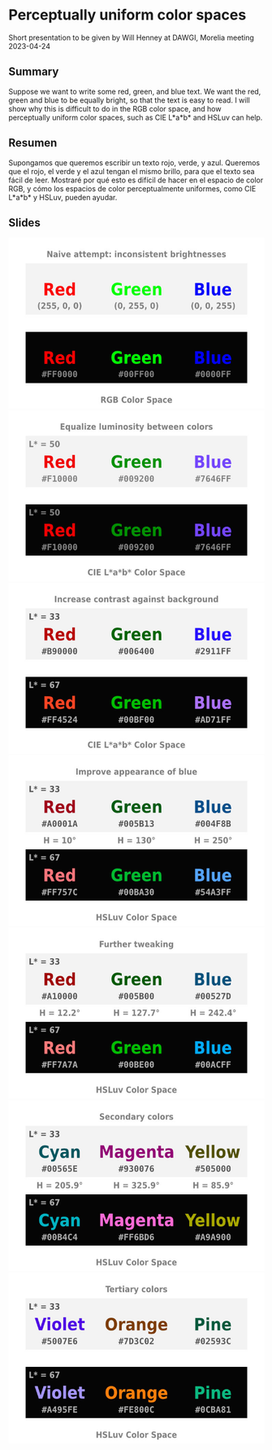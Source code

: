 # Perceptually uniform color spaces

Short presentation to be given by Will Henney at DAWGI, Morelia meeting 2023-04-24

## Summary

Suppose we want to write some red, green, and blue text. We want the red, green and blue to be equally bright, so that the text is easy to read. I will show why this is difficult to do in the RGB color space, and how perceptually uniform color spaces, such as CIE L\*a\*b\* and HSLuv can help. 

## Resumen

Supongamos que queremos escribir un texto rojo, verde, y azul. Queremos que el rojo, el verde y el azul tengan el mismo brillo, para que el texto sea fácil de leer. Mostraré por qué esto es difícil de hacer en el espacio de color RGB, y cómo los espacios de color perceptualmente uniformes, como CIE L\*a\*b\* y HSLuv, pueden ayudar.

## Slides

![Slide 01](./cspace-01-RGB.jpg)
![Slide 02](./cspace-02-Lab.jpg)
![Slide 03](./cspace-03-Lab.jpg)
![Slide 04](./cspace-04-HSLuv.jpg)
![Slide 05](./cspace-05-HSLuv.jpg)
![Slide 06](./cspace-06-HSLuv.jpg)
![Slide 07](./cspace-07-HSLuv.jpg)



